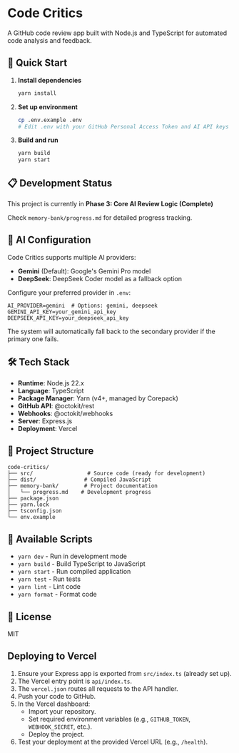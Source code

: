 # Code Critics

A GitHub code review app built with Node.js and TypeScript for automated code analysis and feedback.

## 🚀 Quick Start

1. **Install dependencies**
   ```bash
   yarn install
   ```

2. **Set up environment**
   ```bash
   cp .env.example .env
   # Edit .env with your GitHub Personal Access Token and AI API keys
   ```

3. **Build and run**
   ```bash
   yarn build
   yarn start
   ```

## 📋 Development Status

This project is currently in **Phase 3: Core AI Review Logic (Complete)**

Check `memory-bank/progress.md` for detailed progress tracking.

## 🧠 AI Configuration

Code Critics supports multiple AI providers:

- **Gemini** (Default): Google's Gemini Pro model
- **DeepSeek**: DeepSeek Coder model as a fallback option

Configure your preferred provider in `.env`:

```
AI_PROVIDER=gemini  # Options: gemini, deepseek
GEMINI_API_KEY=your_gemini_api_key
DEEPSEEK_API_KEY=your_deepseek_api_key
```

The system will automatically fall back to the secondary provider if the primary one fails.

## 🛠️ Tech Stack

- **Runtime**: Node.js 22.x
- **Language**: TypeScript
- **Package Manager**: Yarn (v4+, managed by Corepack)
- **GitHub API**: @octokit/rest
- **Webhooks**: @octokit/webhooks
- **Server**: Express.js
- **Deployment**: Vercel

## 📁 Project Structure

```
code-critics/
├── src/                 # Source code (ready for development)
├── dist/               # Compiled JavaScript
├── memory-bank/        # Project documentation
│   └── progress.md    # Development progress
├── package.json
├── yarn.lock
├── tsconfig.json
└── env.example
```

## 🔧 Available Scripts

- `yarn dev` - Run in development mode
- `yarn build` - Build TypeScript to JavaScript
- `yarn start` - Run compiled application
- `yarn test` - Run tests
- `yarn lint` - Lint code
- `yarn format` - Format code

## 📝 License

MIT

## Deploying to Vercel

1. Ensure your Express app is exported from `src/index.ts` (already set up).
2. The Vercel entry point is `api/index.ts`.
3. The `vercel.json` routes all requests to the API handler.
4. Push your code to GitHub.
5. In the Vercel dashboard:
   - Import your repository.
   - Set required environment variables (e.g., `GITHUB_TOKEN`, `WEBHOOK_SECRET`, etc.).
   - Deploy the project.
6. Test your deployment at the provided Vercel URL (e.g., `/health`).